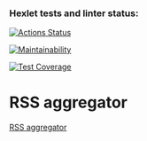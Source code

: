 ### Hexlet tests and linter status:
[![Actions Status](https://github.com/Guryanov-Maksim/frontend-project-lvl3/workflows/hexlet-check/badge.svg)](https://github.com/Guryanov-Maksim/frontend-project-lvl3/actions)

[![Maintainability](https://api.codeclimate.com/v1/badges/d0752d3f1871de965c98/maintainability)](https://codeclimate.com/github/Guryanov-Maksim/frontend-project-lvl3/maintainability)

[![Test Coverage](https://api.codeclimate.com/v1/badges/d0752d3f1871de965c98/test_coverage)](https://codeclimate.com/github/Guryanov-Maksim/frontend-project-lvl3/test_coverage)

# RSS aggregator

[RSS aggregator](https://frontend-project-lvl3-three-ecru.vercel.app/)
